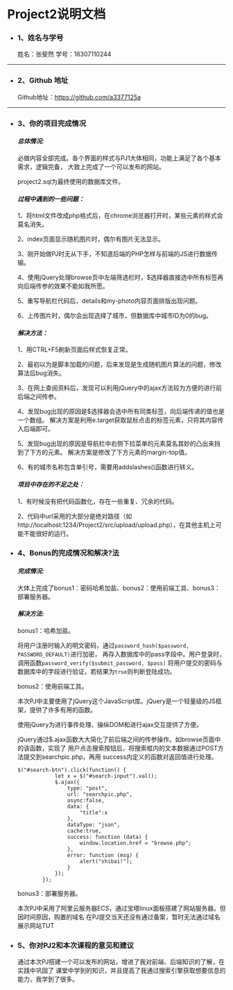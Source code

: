 # Project2说明文档

* ### 1、姓名与学号

  姓名：张斐然  学号：18307110244
*********
* ### 2、Github 地址
   
  Github地址：https://github.com/a3377125a 

*********
* ### 3、你的项目完成情况

  #### ***总体情况:***
  
  必做内容全部完成。各个界面的样式与PJ1大体相同，功能上满足了各个基本需求，逻辑完备，
  大致上完成了一个可以发布的网站。
  
  project2.sql为最终使用的数据库文件。
   
  #### ***过程中遇到的一些问题：***
  1、将html文件改成php格式后，在chrome浏览器打开时，某些元素的样式会莫名消失。
  
  2、index页面显示随机图片时，偶尔有图片无法显示。

  3、刚开始做PJ时无从下手，不知道后端的PHP怎样与前端的JS进行数据传输。
  
  4、使用jQuery处理browse页中左端筛选栏时，$选择器直接选中所有标签再向后端传参的效果不能如我所愿。
  
  5、重写导航栏代码后，details和my-photo内容页面排版出现问题。
  
  6、上传图片时，偶尔会出现选择了城市，但数据库中城市ID为0的bug。
  #### ***解决方法：***
  1、用CTRL+F5刷新页面后样式恢复正常。
  
  2、最初以为是脚本加载的问题，后来发现是生成随机图片算法的问题，修改算法后bug消失。
  
  3、在网上查阅资料后，发现可以利用jQuery中的ajax方法较为方便的进行前后端之间传参。
  
  4、发现bug出现的原因是$选择器会选中所有同类标签，向后端传递的值也是一个数组。
  解决方案是利用e.target获取鼠标点击的标签元素，只将其内容传入后端即可。
  
  5、发现bug出现的原因是导航栏中右侧下拉菜单的元素莫名其妙的凸出来挡到了下方的元素。
  解决方案是修改了下方元素的margin-top值。
  
  6、有的城市名称包含单引号，需要用addslashes()函数进行转义。
  #### ***项目中存在的不足之处：***
  1、有时候没有把代码函数化，存在一些重复、冗余的代码。
  
  2、代码中url采用的大部分是绝对路径（如http://localhost:1234/Project2/src/upload/upload.php），在其他主机上可能不能很好的运行。
  
* ### 4、Bonus的完成情况和解决?法

  #### ***完成情况:***
  
  大体上完成了bonus1：密码哈希加盐、bonus2：使用前端工具、bonus3：部署服务器。
  
  #### ***解决方法:***
  
  bonus1：哈希加盐。
  
  将用户注册时输入的明文密码，通过`password_hash($password, PASSWORD_DEFAULT)`进行加密，
  再存入数据库中的pass字段中。用户登录时，调用函数`password_verify($submit_password, $pass)`
  将用户提交的密码与数据库中的字段进行验证，若结果为`true`则判断登陆成功。
  
  bonus2：使用前端工具。
  
  本次PJ中主要使用了jQuery这个JavaScript库。jQuery是一个轻量级的JS框架，提供了许多有用的函数。
  
  使用jQuery为进行事件处理、操纵DOM和进行ajax交互提供了方便。
  
  jQuery通过$.ajax函数大大简化了前后端之间的传参操作。如browse页面中的该函数，实现了
  用户点击搜索按钮后，将搜索框内的文本数据通过POST方法提交到searchpic.php，再用
  success内定义的函数对返回值进行处理。
  ````
  $("#search-btn").click(function() {
              let x = $("#search-input").val();
              $.ajax({
                  type: "post",
                  url: "searchpic.php",
                  async:false,
                  data: {
                      "title":x
                  },
                  dataType: "json",
                  cache:true,
                  success: function (data) {
                      window.location.href = "browse.php";
                  },
                  error: function (msg) {
                      alert("shibai!");
                  }
              });
          });
  ````
  
  bonus3：部署服务器。
  
  本次PJ中采用了阿里云服务器ECS，通过宝塔linux面板搭建了网站服务器。但因时间原因，购置的域名
  在PJ提交当天还没有通过备案，暂时无法通过域名展示网站TUT
  
* ### 5、你对PJ2和本次课程的意见和建议

  通过本次PJ搭建一个可以发布的网站，增进了我对前端、后端知识的了解，在实践中巩固了
  课堂中学到的知识，并且提高了我通过搜索引擎获取想要信息的能力，我学到了很多。
